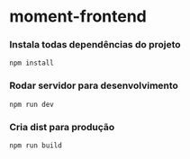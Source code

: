 # moment-frontend

### Instala todas dependências do projeto
```
npm install
```

### Rodar servidor para desenvolvimento
```
npm run dev
```

### Cria dist para produção
```
npm run build
```
